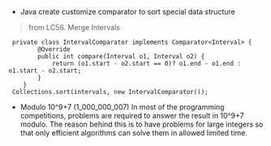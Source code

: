 
* Java create customize comparator to sort special data structure 
 > from LC56. Merge Intervals
```
 private class IntervalComparator implements Comparator<Interval> {
        @Override
        public int compare(Interval o1, Interval o2) {
            return (o1.start - o2.start == 0)? o1.end - o1.end : o1.start - o2.start;
        }
    }
 Collections.sort(intervals, new IntervalComparator());   
```

* Modulo 10^9+7 (1_000_000_007)
In most of the programming competitions, problems are required to answer the result in 10^9+7 modulo. The reason behind this is to have problems for large integers so that only efficient algorithms can solve them in allowed limited time.
